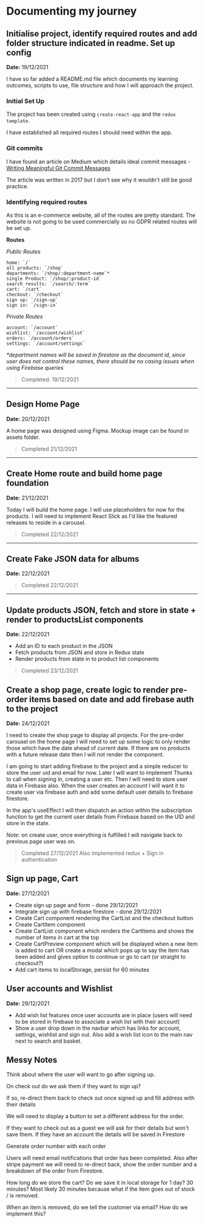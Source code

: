 # Documenting my journey

## Initialise project, identify required routes and add folder structure indicated in readme. Set up config

**Date:** 19/12/2021

I have so far added a README.md file which documents my learning outcomes, scripts to use, file structure and how I will approach the project.

### Initial Set Up

The project has been created using `create-react-app` and the `redux template`.

I have established all required routes I should need within the app.

### Git commits

I have found an article on Medium which details ideal commit messages - [Writing Meaningful Git Commit Messages](https://medium.com/@menuka/writing-meaningful-git-commit-messages-a62756b65c81)

The article was written in 2017 but I don't see why it wouldn't still be good practice.

### Identifying required routes

As this is an e-commerce website, all of the routes are pretty standard. The website is not going to be used commercially so no GDPR related routes will be set up.

**Routes**

_Public Routes_

```
home: `/`
all products: `/shop`
departments: `/shop/:department-name`*
single Product: `/shop/:product-id`
search results: `/search/:term`
cart: `/cart`
checkout: `/checkout`
sign up: `/sign-up`
sign in: `/sign-in`
```

_Private Routes_

```
account: `/account`
wishlist: `/account/wishlist`
orders: `/account/orders`
settings: `/account/settings`
```

_\*department names will be saved in firestore as the document id, since user does not control these names, there should be no casing issues when using Firebase queries_

> Completed: 19/12/2021

---

## Design Home Page

**Date:** 20/12/2021

A home page was designed using Figma. Mockup image can be found in assets folder.

> Completed 21/12/2021

---

## Create Home route and build home page foundation

**Date:** 21/12/2021

Today I will build the home page. I will use placeholders for now for the products. I will need to implement React Slick as I'd like the featured releases to reside in a carousel.

> Completed 22/12/2021

---

## Create Fake JSON data for albums

**Date:** 22/12/2021

> Completed 22/12/2021

---

## Update products JSON, fetch and store in state + render to productsList components

**Date:** 22/12/2021

- Add an ID to each product in the JSON
- Fetch products from JSON and store in Redux state
- Render products from state in to product list components

> Completed 23/12/2021

## Create a shop page, create logic to render pre-order items based on date and add firebase auth to the project

**Date:** 24/12/2021

I need to create the shop page to display all projects. For the pre-order carousel on the home page I will need to set up some logic to only render those which have the date ahead of current date. If there are no products with a future release date then I will not render the component.

I am going to start adding firebase to the project and a simple reducer to store the user uid and email for now. Later I will want to implement Thunks to call when signing in, creating a user etc. Then I will need to store user data in Firebase also. When the user creates an account I will want it to create user via firebase auth and add some default user details to firebase firestore.

In the app's useEffect I will then dispatch an action within the subscription function to get the current user details from Firebase based on the UID and store in the state.

_Note:_ on create user, once everything is fulfilled I will navigate back to previous page user was on.

> Completed 27/12/2021
> Also implemented redux + Sign in authentication

## Sign up page, Cart

**Date:** 27/12/2021

- Create sign up page and form - done 29/12/2021
- Integrate sign up with firebase firestore - done 29/12/2021
- Create Cart component rendering the CartList and the checkout button
- Create CartItem component
- Create CartList component which renders the CartItems and shows the number of items in cart at the top
- Create CartPreview component which will be displayed when a new item is added to cart OR create a modal which pops up to say the item has been added and gives option to continue or go to cart (or straight to checkout?)
- Add cart items to localStorage, persist for 60 minutes

## User accounts and Wishlist

**Date:** 29/12/2021

- Add wish list features once user accounts are in place (users will need to be stored in firebase to associate a wish list with their account)
- Show a user drop down in the navbar which has links for account, settings, wishlist and sign out. Also add a wish list icon to the main nav next to search and basket.

## Messy Notes

Think about where the user will want to go after signing up.

On check out do we ask them if they want to sign up?

If so, re-direct them back to check out once signed up and fill address with their details

We will need to display a button to set a different address for the order.

If they want to check out as a guest we will ask for their details but won't save them. If they have an account the details will be saved in Firestore

Generate order number with each order

Users will need email notifications that order has been completed. Also after stripe payment we will need to re-direct back, show the order number and a breakdown of the order from Firestore.

How long do we store the cart? Do we save it in local storage for 1 day? 30 minutes? Most likely 30 minutes because what if the item goes out of stock / is removed.

When an item is removed, do we tell the customer via email? How do we implement this?
